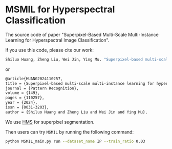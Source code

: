 # MSMIL for Hyperspectral Classification
The source code of paper "Superpixel-Based Multi-Scale Multi-Instance Learning for Hyperspectral Image Classification".

If you use this code, please cite our work:
```bash
Shiluo Huang, Zheng Liu, Wei Jin, Ying Mu. "Superpixel-based multi-scale multi-instance learning for hyperspectral image classification." Pattern Recognition (2024): 110257.
```
or
```bash
@article{HUANG2024110257,
title = {Superpixel-based multi-scale multi-instance learning for hyperspectral image classification},
journal = {Pattern Recognition},
volume = {149},
pages = {110257},
year = {2024},
issn = {0031-3203},
author = {Shiluo Huang and Zheng Liu and Wei Jin and Ying Mu},
```

We use [HMS](https://github.com/psellcam/Superpixel-Contracted-Graph-Based-Learning-for-Hyperspectral-Image-Classification) for superpixel segmentation.

Then users can try `MSMIL` by running the following command:
```bash
python MSMIL_main.py run --dataset_name IP --train_ratio 0.03
```
